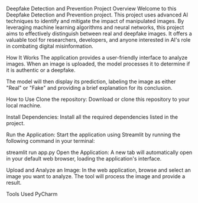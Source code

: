 Deepfake Detection and Prevention
Project Overview
Welcome to this Deepfake Detection and Prevention project. This project uses advanced AI techniques to identify and mitigate the impact of manipulated images. By leveraging machine learning algorithms and neural networks, this project aims to effectively distinguish between real and deepfake images. It offers a valuable tool for researchers, developers, and anyone interested in AI's role in combating digital misinformation.

How It Works
The application provides a user-friendly interface to analyze images. When an image is uploaded, the model processes it to determine if it is authentic or a deepfake.

The model will then display its prediction, labeling the image as either "Real" or "Fake" and providing a brief explanation for its conclusion.

How to Use
Clone the repository:
Download or clone this repository to your local machine.

Install Dependencies:
Install all the required dependencies listed in the project.

Run the Application:
Start the application using Streamlit by running the following command in your terminal:

streamlit run app.py
Open the Application:
A new tab will automatically open in your default web browser, loading the application's interface.

Upload and Analyze an Image:
In the web application, browse and select an image you want to analyze. The tool will process the image and provide a result.

Tools Used
PyCharm






